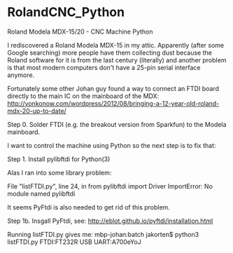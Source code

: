 # RolandCNC_Python
Roland Modela MDX-15/20 - CNC Machine Python

I rediscovered a Roland Modela MDX-15 in my attic. Apparently (after some Google searching) more people
have them collecting dust because the Roland software for it is from the last century (literally) and
another problem is that most modern computers don't have a 25-pin serial interface anymore.

Fortunately some other Johan guy found a way to connect an FTDI board directly to the main IC on the mainboard
of the MDX:
http://vonkonow.com/wordpress/2012/08/bringing-a-12-year-old-roland-mdx-20-up-to-date/

Step 0. Solder FTDI (e.g. the breakout version from Sparkfun) to the Modela mainboard.

I want to control the machine using Python so the next step is to fix that:

Step 1. Install pylibftdi for Python(3)

Alas I ran into some library problem:

File "listFTDI.py", line 24, in <module>
    from pylibftdi import Driver
ImportError: No module named pylibftdi

It seems PyFtdi is also needed to get rid of this problem.

Step 1b. Insgall PyFtdi, see: http://eblot.github.io/pyftdi/installation.html

Running listFTDI.py gives me:
mbp-johan:batch jakorten$ python3 listFTDI.py
FTDI:FT232R USB UART:A700eYoJ
